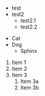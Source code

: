 - test
- test2
	- test2.1
	- test2.2
* Cat
* Dog
	* Sphinx
	
1. Item 1
2. Item 2
3. Item 3
   1. Item 3a
   2. Item 3b